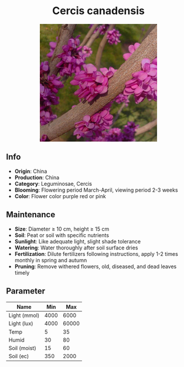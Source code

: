 <h1 align='center'>Cercis canadensis</h1>
<p align="center">
    <img 
        align='center'
        width='320'
        src="../images/cercis canadensis.png" 
        alt='Cercis canadensis' />
</p>

## Info

 - **Origin**: China
 - **Production**: China
 - **Category**: Leguminosae, Cercis
 - **Blooming**: Flowering period March-April, viewing period 2-3 weeks
 - **Color**: Flower color purple red or pink

## Maintenance

 - **Size**: Diameter ≥ 10 cm, height ≥ 15 cm
 - **Soil**: Peat or soil with specific nutrients
 - **Sunlight**: Like adequate light, slight shade tolerance
 - **Watering**: Water thoroughly after soil surface dries
 - **Fertilization**: Dilute fertilizers following instructions, apply 1-2 times monthly in spring and autumn
 - **Pruning**: Remove withered flowers, old, diseased, and dead leaves timely

## Parameter

| Name         | Min  | Max   |
|--------------|------|-------|
| Light (mmol) | 4000 | 6000  |
| Light (lux)  | 4000 | 60000 |
| Temp         | 5    | 35    |
| Humid        | 30   | 80    |
| Soil (moist) | 15   | 60    |
| Soil (ec)    | 350  | 2000  |